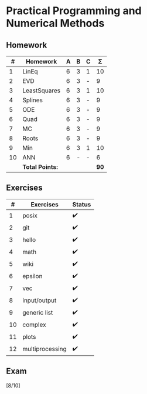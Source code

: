 # Practical Programming and Numerical Methods

## Homework
| #  | Homework      | A | B | C | Σ  |
|----|---------------|---|---|---|----|
| 1  | LinEq         | 6 | 3 | 1 | 10 |
| 2  | EVD           | 6 | 3 | - |  9 |
| 3  | LeastSquares  | 6 | 3 | 1 | 10 |
| 4  | Splines       | 6 | 3 | - |  9 |
| 5  | ODE           | 6 | 3 | - |  9 |
| 6  | Quad          | 6 | 3 | - |  9 |
| 7  | MC            | 6 | 3 | - |  9 |
| 8  | Roots         | 6 | 3 | - |  9 |
| 9  | Min           | 6 | 3 | 1 | 10 |
| 10 | ANN           | 6 | - | - |  6 |
|    | **Total Points:** |   |   |   | **90** |

## Exercises
| #  | Exercises      | Status   |
|----|----------------|----------|
| 1  | posix          | :heavy_check_mark: |
| 2  | git            | :heavy_check_mark: |
| 3  | hello          | :heavy_check_mark: |
| 4  | math           | :heavy_check_mark: |
| 5  | wiki           | :heavy_check_mark: |
| 6  | epsilon        | :heavy_check_mark: |
| 7  | vec            | :heavy_check_mark: |
| 8  | input/output   | :heavy_check_mark: |
| 9  | generic list   | :heavy_check_mark: |
| 10 | complex        | :heavy_check_mark: |
| 11 | plots          | :heavy_check_mark: |
| 12 | multiprocessing| :heavy_check_mark: |

## Exam
[8/10]